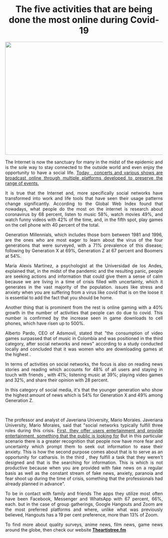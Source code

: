 <h1 style="text-align: center;" data-h="45">The five activities that are being done the most online during Covid-19</h1>
<p><a href="https://www.theartistree.fm/"><img style="display: block; margin-left: auto; margin-right: auto;" src="https://media.istockphoto.com/photos/news-on-digital-tablet-contents-are-all-made-up-picture-id516720620?k=20&amp;m=516720620&amp;s=612x612&amp;w=0&amp;h=3Oy4iiN8JQECdGLZIkF6q1Dl-LbBC1rUn79O2mc0pHM=" alt="" width="612" height="361" /></a></p>
<p style="text-align: justify;">The Internet is now the sanctuary for many in the midst of the epidemic and is the sole way to stay connected to the outside world and even enjoy the opportunity to have a social life. <u>Today , concerts and various shows are broadcast online through multiple platforms developed to preserve the range of events.</u></p>
<p style="text-align: justify;">It is true that the Internet and, more specifically social networks have transformed into work and life tools that have seen their usage patterns change significantly. According to the Global Web Index found that nowadays, what people do the most on the internet is research about coronavirus by 68 percent, listen to music 58%, watch movies 49%, and watch funny videos with 42% of the time, and, in the fifth spot, play games on the cell phone with 40 percent of the total.</p>
<p style="text-align: justify;">Generation Millennials, which includes those born between 1981 and 1996, are the ones who are most eager to learn about the virus of the four generations that were surveyed, with a 71% prevalence of this disease; following by Generation X at 69%, Generation Z at 67 percent and Boomers at 54%.</p>
<p style="text-align: justify;">Maria Alexis Martinez, a psychologist at the Universidad de los Andes, explained that, in the midst of the pandemic and the resulting panic, people are seeking actions and information that could give them a sense of calm because we are living in a time of crisis filled with uncertainty, which it generates in the vast majority of the population. issues like stress and anxiety when you are suffering from a virus like covid that is on the loose it is essential to add the fact that you should be home.</p>
<p style="text-align: justify;">Another thing that is prominent from the rest is online gaming with a 40% growth in the number of activities that people can do due to covid. This number is confirmed by the increase seen in game downloads to cell phones, which have risen up to 500%.</p>
<p style="text-align: justify;">Alberto Pardo, CEO of Adsmovil, stated that "the consumption of video games surpassed that of music in Colombia and was positioned in the third category, after social networks and news" according to a study conducted locally and concluded that it was women who are downloading games at the highest .</p>
<p style="text-align: justify;">In terms of activities on social networks, the focus is also on reading news stories and reading which accounts for 48% of all users and staying in touch with friends , with 41%; listening music at 39%; playing video games and 32%, and share their opinion with 28 percent.</p>
<p style="text-align: justify;">In this category of social media, it's that the younger generation who show the highest amount of news which is 54% for Generation X and 49% among Generation Z.</p>
<p style="text-align: justify;">&nbsp;</p>
<p style="text-align: justify;">The professor and analyst of Javeriana University, Mario Morales. Javeriana University, Mario Morales, said that "social networks typically fulfill three roles during this crisis. <u>First, they offer users entertainment and provide entertainment, something that the public is looking for</u> But in this particular scenario there is a greater recognition that people now have more fear and uncertainty which prompt them to seek out information to ease their anxiety. This is how the second purpose comes about that is to serve as an opportunity for catharsis. In the third , they fulfill a task that they weren't designed and that is the searching for information. This is which is not productive because when you are provided with fake news on a regular basis as well as the constant stream of fake news, anxiety, paranoia and fear shoot up during the time of crisis, something that the professionals had already planned in advance".</p>
<p style="text-align: justify;">To be in contact with family and friends The apps they utilize most often have been Facebook, Messenger and WhatsApp with 67 percent, 66%, each. but in the case of group gatherings, Google Hangouts and Zoom are the most preferred platforms and where, unlike what was previously believed, Hangouts has a 19 per cent preference, more than 13% of Zoom.</p>
<p style="text-align: justify;">To find more about quality surveys, anime news, film news, game news around the globe, then check our website <a href="https://www.theartistree.fm/"><strong>Theartistree.fm</strong></a></p>

